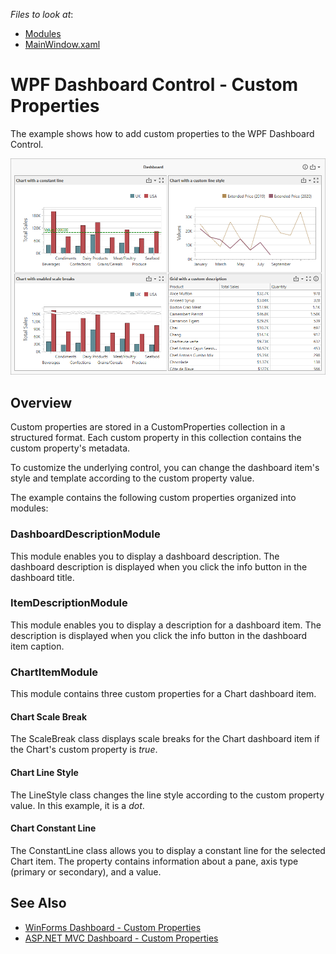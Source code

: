 *Files to look at*:
- [Modules](./CS/Wpf-Dashboard-Custom-Properties/Modules)
- [MainWindow.xaml](./CS/Wpf-Dashboard-Custom-Properties/MainWindow.xaml)

# WPF Dashboard Control - Custom Properties

The example shows how to add custom properties to the WPF Dashboard Control. 

![](images/wpf-dashboard.png)

## Overview

Custom properties are stored in a CustomProperties collection in a structured format. Each custom property in this collection contains the custom property's metadata.

To customize the underlying control, you can change the dashboard item's style and template according to the custom property value.

The example contains the following custom properties organized into modules:

### DashboardDescriptionModule
This module enables you to display a dashboard description. The dashboard description is displayed when you click the info button in the dashboard title.

### ItemDescriptionModule
This module enables you to display a description for a dashboard item. The description is displayed when you click the info button in the dashboard item caption.

### ChartItemModule

This module contains three custom properties for a Chart dashboard item.

#### Chart Scale Break
The ScaleBreak class displays scale breaks for the Chart dashboard item if the Chart's custom property is _true_.

#### Chart Line Style
The LineStyle class changes the line style according to the custom property value. In this example, it is a _dot_.

#### Chart Constant Line
The ConstantLine class allows you to display a constant line for the selected Chart item. The property contains information about a pane, axis type (primary or secondary), and a value.

## See Also
- [WinForms Dashboard - Custom Properties](https://github.com/DevExpress-Examples/winforms-dashboard-custom-properties)
- [ASP.NET MVC Dashboard - Custom Properties](https://github.com/DevExpress-Examples/asp-net-mvc-dashboard-custom-properties-sample)
